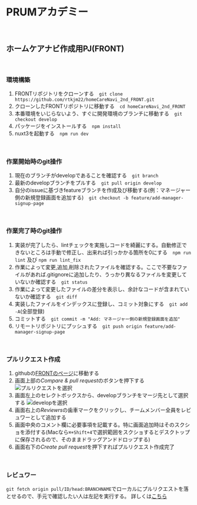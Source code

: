 # PRUMアカデミー

<br />

## ホームケアナビ作成用PJ(FRONT)

<br />

### 環境構築
1. FRONTリポジトリをクローンする　`git clone https://github.com/rtkjm22/homeCareNavi_2nd_FRONT.git`
2. クローンしたFRONTリポジトリに移動する　`cd homeCareNavi_2nd_FRONT`
3. 本番環境をいじらないよう、すぐに開発環境のブランチに移動する　`git checkout develop`
4. パッケージをインストールする　`npm install`
5. nuxt3を起動する　`npm run dev`

<br />

### 作業開始時のgit操作
1. 現在のブランチがdevelopであることを確認する　`git branch`
2. 最新のdevelopブランチをプルする　`git pull origin develop`
3. 自分のissueに基づきfeatureブランチを作成及び移動する(例：マネージャー側の新規登録画面を追加する)　`git checkout -b feature/add-manager-signup-page`

<br />

### 作業完了時のgit操作
1. 実装が完了したら、lintチェックを実施しコードを綺麗にする。自動修正できないところは手動で修正し、出来れば引っかかる箇所を0にする　`npm run lint` 及び `npm run lint_fix`
2. 作業によって変更,追加,削除されたファイルを確認する。ここで不要なファイルがあれば.gitignoreに追加したり、うっかり異なるファイルを変更していないか確認する　`git status`
3. 作業によって変更したファイルの差分を表示し、余計なコードが含まれていないか確認する　`git diff`
4. 実装したファイルをインデックスに登録し、コミット対象にする　`git add -A`(全部登録)
5. コミットする　`git commit -m "Add: マネージャー側の新規登録画面を追加"`
6. リモートリポジトリにプッシュする　`git push origin feature/add-manager-signup-page`

<br />

### プルリクエスト作成
1. githubの[FRONTのページ](https://github.com/rtkjm22/homeCareNavi_2nd_FRONT/tree/develop)に移動する
2. 画面上部の*Compare & pull request*のボタンを押下する
![プルリクエストを選択](https://user-images.githubusercontent.com/68116815/189954659-43d6caa9-d316-4812-bd2a-4a8fdfa13923.jpg) 
3. 画面左上のセレクトボックスから、developブランチをマージ先として選択する
![developを選択](https://user-images.githubusercontent.com/68116815/189954686-c8b544a6-5a1b-40fb-b6f8-6083b1091bee.jpg)
4. 画面右上の*Reviewrs*の歯車マークをクリックし、チームメンバー全員をレビュワーとして追加する
5. 画面中央のコメント欄に必要事項を記載する。特に画面追加時はそのスクショを添付する(Macなら`⌘+Shift+4`で選択範囲をスクショするとデスクトップに保存されるので、そのままドラッグアンドドロップする)
6. 画面右下の*Create pull request*を押下すればプルリクエスト作成完了

<br />

### レビュワー
`git fetch origin pull/ID/head:BRANCHNAME`でローカルにプルリクエストを落とせるので、手元で確認したい人は左記を実行する。
詳しくは[こちら](https://qiita.com/tarr1124/items/d807887418671adbc46f)
